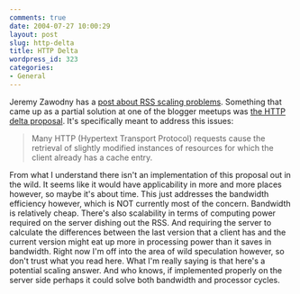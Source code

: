 ```yaml
---
comments: true
date: 2004-07-27 10:00:29
layout: post
slug: http-delta
title: HTTP Delta
wordpress_id: 323
categories:
- General
---
```


Jeremy Zawodny has a [post about RSS scaling problems](http://jeremy.zawodny.com/blog/archives/002277.html). Something that came up as a partial solution at one of the blogger meetups was [the HTTP delta proposal](http://www.ietf.org/internet-drafts/draft-mogul-http-delta-10.txt). It's specifically meant to address this issues:




> Many HTTP (Hypertext Transport Protocol) requests cause the retrieval of slightly modified instances of resources for which the client already has a cache entry.




From what I understand there isn't an implementation of this proposal out in the wild. It seems like it would have applicability in more and more places however, so maybe it's about time. This just addresses the bandwidth efficiency however, which is NOT currently most of the concern. Bandwidth is relatively cheap. There's also scalability in terms of computing power required on the server dishing out the RSS. And requiring the server to calculate the differences between the last version that a client has and the current version might eat up more in processing power than it saves in bandwidth. Right now I'm off into the area of wild speculation however, so don't trust what you read here. What I'm really saying is that here's a potential scaling answer. And who knows, if implemented properly on the server side perhaps it could solve both bandwidth and processor cycles.



